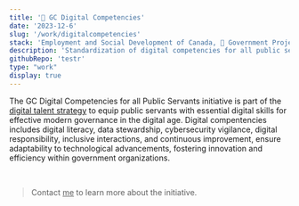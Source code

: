 ```yaml
---
title: '🍁 GC Digital Competencies'
date: '2023-12-6'
slug: '/work/digitalcompetencies'
stack: 'Employment and Social Development of Canada, 🍁 Government Projects'
description: 'Standardization of digital competencies for all public servants'
githubRepo: 'testr'
type: "work"  
display: true
---
```


The GC Digital Competencies for all Public Servants initiative is part of the [digital talent strategy](https://www.canada.ca/en/government/system/digital-government/digital-talent-strategy.html) to equip public servants with essential digital skills for effective modern governance in the digital age. Digital compentencies includes digital literacy, data stewardship, cybersecurity vigilance, digital responsibility, inclusive interactions, and continuous improvement, ensure adaptability to technological advancements, fostering innovation and efficiency within government organizations.

<br/>

> Contact <a href="mailto:jude@judepark.com" style="color: var(--font-color-muted);;">me</a> to learn more about the initiative.